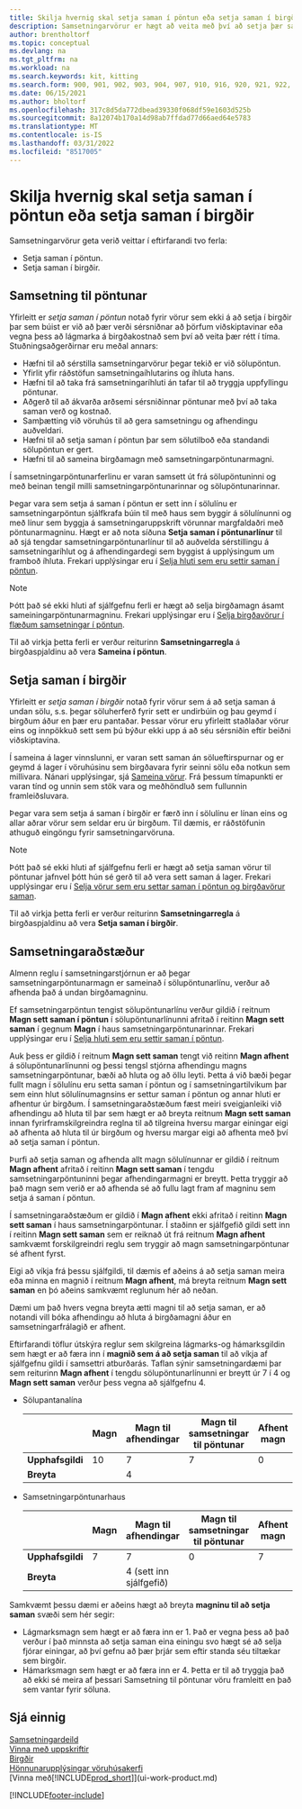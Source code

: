 ```yaml
---
title: Skilja hvernig skal setja saman í pöntun eða setja saman í birgðir
description: Samsetningarvörur er hægt að veita með því að setja þær saman í pöntun eða setja þær saman í birgðir til að geyma þar til þeirra er óskað í sölupöntun.
author: brentholtorf
ms.topic: conceptual
ms.devlang: na
ms.tgt_pltfrm: na
ms.workload: na
ms.search.keywords: kit, kitting
ms.search.form: 900, 901, 902, 903, 904, 907, 910, 916, 920, 921, 922, 923, 940, 941, 942, 930, 931, 932, 914, 915, 905
ms.date: 06/15/2021
ms.author: bholtorf
ms.openlocfilehash: 317c8d5da772dbead39330f068df59e1603d525b
ms.sourcegitcommit: 8a12074b170a14d98ab7ffdad77d66aed64e5783
ms.translationtype: MT
ms.contentlocale: is-IS
ms.lasthandoff: 03/31/2022
ms.locfileid: "8517005"
---
```

# <a name="understanding-assemble-to-order-and-assemble-to-stock"></a>Skilja hvernig skal setja saman í pöntun eða setja saman í birgðir
Samsetningarvörur geta verið veittar í eftirfarandi tvo ferla:  

-   Setja saman í pöntun.  
-   Setja saman í birgðir.  

## <a name="assemble-to-order"></a>Samsetning til pöntunar  
Yfirleitt er *setja saman í pöntun* notað fyrir vörur sem ekki á að setja í birgðir þar sem búist er við að þær verði sérsniðnar að þörfum viðskiptavinar eða vegna þess að lágmarka á birgðakostnað sem því að veita þær rétt í tíma. Stuðningsaðgerðirnar eru meðal annars:  

-   Hæfni til að sérstilla samsetningarvörur þegar tekið er við sölupöntun.  
-   Yfirlit yfir ráðstöfun samsetningaíhlutarins og íhluta hans.  
-   Hæfni til að taka frá samsetningaríhluti án tafar til að tryggja uppfyllingu pöntunar.  
-   Aðgerð til að ákvarða arðsemi sérsniðinnar pöntunar með því að taka saman verð og kostnað.  
-   Samþætting við vöruhús til að gera samsetningu og afhendingu auðveldari.  
-   Hæfni til að setja saman í pöntun þar sem sölutilboð eða standandi sölupöntun er gert.  
-   Hæfni til að sameina birgðamagn með samsetningarpöntunarmagni.  

Í samsetningarpöntunarferlinu er varan samsett út frá sölupöntuninni og með beinan tengil milli samsetningarpöntunarinnar og sölupöntunarinnar.  

Þegar vara sem setja á saman í pöntun er sett inn í sölulínu er samsetningarpöntun sjálfkrafa búin til með haus sem byggir á sölulínunni og með línur sem byggja á samsetningaruppskrift vörunnar margfaldaðri með pöntunarmagninu. Hægt er að nota síðuna **Setja saman í pöntunarlínur** til að sjá tengdar samsetningarpöntunarlínur til að auðvelda sérstillingu á samsetningaríhlut og á afhendingardegi sem byggist á upplýsingum um framboð íhluta. Frekari upplýsingar eru í [Selja hluti sem eru settir saman í pöntun](assembly-how-to-sell-items-assembled-to-order.md).  

> [!NOTE]  
>  Þótt það sé ekki hluti af sjálfgefnu ferli er hægt að selja birgðamagn ásamt sameiningarpöntunarmagninu. Frekari upplýsingar eru í [Selja birgðavörur í flæðum samsetningar í pöntun](assembly-how-to-sell-inventory-items-in-assemble-to-order-flows.md).  

 Til að virkja þetta ferli er verður reiturinn **Samsetningarregla** á birgðaspjaldinu að vera **Sameina í pöntun**.  

## <a name="assemble-to-stock"></a>Setja saman í birgðir  
 Yfirleitt er *setja saman í birgðir* notað fyrir vörur sem á að setja saman á undan sölu, s.s. þegar söluherferð fyrir sett er undirbúin og þau geymd í birgðum áður en þær eru pantaðar. Þessar vörur eru yfirleitt staðlaðar vörur eins og innpökkuð sett sem þú býður ekki upp á að séu sérsniðin eftir beiðni viðskiptavina.  

 Í sameina á lager vinnslunni, er varan sett saman án sölueftirspurnar og er geymd á lager í vöruhúsinu sem birgðavara fyrir seinni sölu eða notkun sem millivara. Nánari upplýsingar, sjá [Sameina vörur](assembly-how-to-assemble-items.md). Frá þessum tímapunkti er varan tínd og unnin sem stök vara og meðhöndluð sem fullunnin framleiðsluvara.  

 Þegar vara sem setja á saman í birgðir er færð inn í sölulínu er línan eins og allar aðrar vörur sem seldar eru úr birgðum. Til dæmis, er ráðstöfunin athuguð eingöngu fyrir samsetningarvöruna.  

> [!NOTE]  
>  Þótt það sé ekki hluti af sjálfgefnu ferli er hægt að setja saman vörur til pöntunar jafnvel þótt hún sé gerð til að vera sett saman á lager. Frekari upplýsingar eru í [Selja vörur sem eru settar saman í pöntun og birgðavörur saman](assembly-how-to-sell-assemble-to-order-items-and-inventory-items-together.md).  

 Til að virkja þetta ferli er verður reiturinn **Samsetningarregla** á birgðaspjaldinu að vera **Setja saman í birgðir**.  

## <a name="combination-scenarios"></a>Samsetningaraðstæður  
 Almenn reglu í samsetningarstjórnun er að þegar samsetningarpöntunarmagn er sameinað í sölupöntunarlínu, verður að afhenda það á undan birgðamagninu.  

 Ef samsetningarpöntun tengist sölupöntunarlínu verður gildið í reitnum **Magn sett saman í pöntun** í sölupöntunarlínunni afritað í reitinn **Magn sett saman** í gegnum **Magn** í haus samsetningarpöntunarinnar. Frekari upplýsingar eru í [Selja hluti sem eru settir saman í pöntun](assembly-how-to-sell-items-assembled-to-order.md).  

 Auk þess er gildið í reitnum **Magn sett saman** tengt við reitinn **Magn afhent** á sölupöntunarlínunni og þessi tengsl stjórna afhendingu magns samsetningarpöntunar, bæði að hluta og að öllu leyti. Þetta á við bæði þegar fullt magn í sölulínu eru setta saman í pöntun og í samsetningartilvikum þar sem einn hlut sölulínumagnsins er settur saman í pöntun og annar hluti er afhentur úr birgðum. Í samsetningaraðstæðum fæst meiri sveigjanleiki við afhendingu að hluta til þar sem hægt er að breyta reitnum **Magn sett saman** innan fyrirframskilgreindra reglna til að tilgreina hversu margar einingar eigi að afhenta að hluta til úr birgðum og hversu margar eigi að afhenta með því að setja saman í pöntun.  

 Þurfi að setja saman og afhenda allt magn sölulínunnar er gildið í reitnum **Magn afhent** afritað í reitinn **Magn sett saman** í tengdu samsetningarpöntuninni þegar afhendingarmagni er breytt. Þetta tryggir að það magn sem verið er að afhenda sé að fullu lagt fram af magninu sem setja á saman í pöntun.  

 Í samsetningaraðstæðum er gildið í **Magn afhent** ekki afritað í reitinn **Magn sett saman** í haus samsetningarpöntunar. Í staðinn er sjálfgefið gildi sett inn í reitinn **Magn sett saman** sem er reiknað út frá reitnum **Magn afhent** samkvæmt forskilgreindri reglu sem tryggir að magn samsetningarpöntunar sé afhent fyrst.  

 Eigi að víkja frá þessu sjálfgildi, til dæmis ef aðeins á að setja saman meira eða minna en magnið í reitnum **Magn afhent**, má breyta reitnum **Magn sett saman** en þó aðeins samkvæmt reglunum hér að neðan.  

 Dæmi um það hvers vegna breyta ætti magni til að setja saman, er að notandi vill bóka afhendingu að hluta á birgðamagni áður en samsetningarfrálagið er afhent.  

 Eftirfarandi töflur útskýra reglur sem skilgreina lágmarks-og hámarksgildin sem hægt er að færa inn í **magnið sem á að setja saman** til að víkja af sjálfgefnu gildi í samsettri atburðarás. Taflan sýnir samsetningardæmi þar sem reiturinn **Magn afhent** í tengdu sölupöntunarlínunni er breytt úr 7 í 4 og **Magn sett saman** verður þess vegna að sjálfgefnu 4.  

- Sölupantanalína

    |                | **Magn** | **Magn til afhendingar** | **Magn til samsetningar til pöntunar** | **Afhent magn** |
    |----------------|--------------|------------------|-------------------------------|----------------------|
    |**Upphafsgildi**| 10          | 7                | 7                             | 0                    |
    |**Breyta**      |              | 4                |                               |                      |

- Samsetningarpöntunarhaus

    |                | **Magn** | **Magn til afhendingar** | **Magn til samsetningar til pöntunar** | **Afhent magn** |
    |----------------|--------------|------------------|-------------------------------|----------------------|
    |**Upphafsgildi**| 7           | 7                | 0                             | 7                    |
    |**Breyta**      |              | 4 (sett inn sjálfgefið)|                         |                      |

Samkvæmt þessu dæmi er aðeins hægt að breyta **magninu til að setja saman** svæði sem hér segir:  

- Lágmarksmagn sem hægt er að færa inn er 1. Það er vegna þess að það verður í það minnsta að setja saman eina einingu svo hægt sé að selja fjórar einingar, að því gefnu að þær þrjár sem eftir standa séu tiltækar sem birgðir.  
- Hámarksmagn sem hægt er að færa inn er 4. Þetta er til að tryggja það að ekki sé meira af þessari Samsetning til pöntunar vöru framleitt en það sem vantar fyrir söluna.  

## <a name="see-also"></a>Sjá einnig

[Samsetningardeild](assembly-assemble-items.md)  
[Vinna með uppskriftir](inventory-how-work-BOMs.md)  
[Birgðir](inventory-manage-inventory.md)  
[Hönnunarupplýsingar vöruhúsakerfi](design-details-warehouse-management.md)  
[Vinna með[!INCLUDE[prod_short](includes/prod_short.md)]](ui-work-product.md)


[!INCLUDE[footer-include](includes/footer-banner.md)]